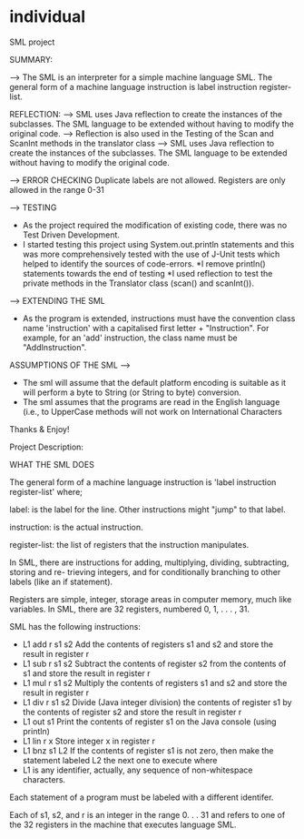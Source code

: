 # individual
SML project

SUMMARY:

--> The SML is an interpreter for a simple machine language SML. The general form of a machine language instruction is
label instruction register-list.

REFLECTION:
--> SML uses Java reflection to create the instances of the subclasses. The SML language to be extended without having to modify
the original code.
--> Reflection is also used in the Testing of the Scan and ScanInt methods in the translator class
--> SML uses Java reflection to create the instances of the subclasses. The SML language to be extended without having to modify
the original code.

--> ERROR CHECKING
Duplicate labels are not allowed.
Registers are only allowed in the range 0-31

--> TESTING
* As the project required the modification of existing code, there was no Test Driven Development.
* I started testing this project using System.out.println statements and this was more comprehensively tested with the use of J-Unit tests which helped to identify the sources of code-errors.
*I remove println() statements towards the end of testing
*I used reflection to test the private methods in the Translator class (scan() and scanInt()).

--> EXTENDING THE SML
* As the program is extended, instructions must have the convention class name 'instruction' with a capitalised first letter + "Instruction". For example, for an 'add' instruction, the class name must be "AddInstruction".

ASSUMPTIONS OF THE SML
-->
* The sml will assume that the default platform encoding is suitable as it will perform a byte to String (or String to byte) conversion. 
* The sml assumes that the programs are read in the English language (i.e., to UpperCase methods will not work on International Characters

Thanks & Enjoy!







Project Description:

WHAT THE SML DOES

The general form of a machine language instruction is
'label instruction register-list'
where;

label: is the label for the line. Other instructions might "jump" to that label.

instruction: is the actual instruction.

register-list: the list of registers that the instruction manipulates.


In SML, there are instructions for adding, multiplying, dividing, subtracting, storing and re-
trieving integers, and for conditionally branching to other labels (like an if statement).


Registers are simple, integer, storage areas in computer memory, much like variables.
In SML, there are 32 registers, numbered 0, 1, . . . , 31.


SML has the following instructions:

* L1 add r s1 s2 Add the contents of registers s1 and s2 and store the result in register r
* L1 sub r s1 s2 Subtract the contents of register s2 from the contents of s1 and store the result in register r
* L1 mul r s1 s2 Multiply the contents of registers s1 and s2 and store the result in register r
* L1 div r s1 s2 Divide (Java integer division) the contents of register s1 by the contents of register s2 and store the result in register r
* L1 out s1 Print the contents of register s1 on the Java console (using println)
* L1 lin r x Store integer x in register r
* L1 bnz s1 L2 If the contents of register s1 is not zero, then make the statement labeled L2 the next one to execute
where
* L1 is any identifier, actually, any sequence of non-whitespace characters.

Each statement of a program must be labeled with a different identifer.

Each of s1, s2, and r is an integer in the range 0. . . 31 and refers to one of the 32 registers in the machine that executes language SML.



